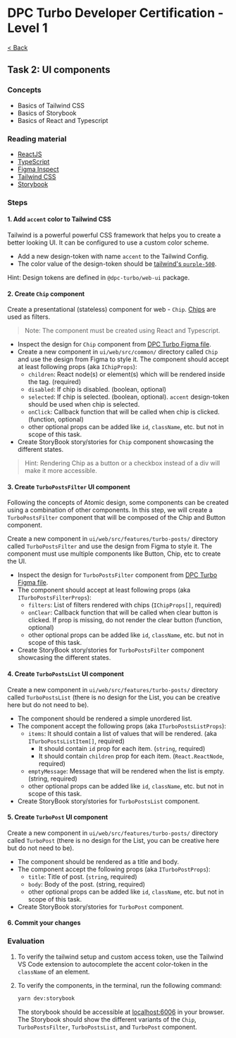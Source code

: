 # DPC Turbo Developer Certification - Level 1

[< Back](index.md)

## Task 2: UI components

### Concepts

- Basics of Tailwind CSS
- Basics of Storybook
- Basics of React and Typescript

### Reading material

- [ReactJS](https://reactjs.org/docs/getting-started.html)
- [TypeScript](https://www.typescriptlang.org/docs/handbook/typescript-in-5-minutes.html)
- [Figma Inspect](https://help.figma.com/hc/en-us/articles/360055203533-Use-the-Inspect-panel)
- [Tailwind CSS](https://tailwindcss.com/docs/)
- [Storybook](https://storybook.js.org/docs/)

### Steps

#### 1. Add `accent` color to Tailwind CSS

Tailwind is a powerful powerful CSS framework that helps you to create a better looking UI. It can be configured to use a custom color scheme.

- Add a new design-token with name `accent` to the Tailwind Config.
- The color value of the design-token should be [tailwind's `purple-500`](https://tailwindcss.com/docs/customizing-colors).

Hint: Design tokens are defined in `@dpc-turbo/web-ui` package.

#### 2. Create `Chip` component

Create a presentational (stateless) component for web - `Chip`. [Chips](https://m3.material.io/components/chips/guidelines#8d453d50-8d8e-43aa-9ae3-87ed134d2e64) are used as filters.

> Note: The component must be created using React and Typescript.

- Inspect the design for `Chip` component from [DPC Turbo Figma file](https://www.figma.com/file/MGf9JTSvd57OfPLM6X6XoP/DPC-Turbo-Certification?node-id=9%3A4).
- Create a new component in `ui/web/src/common/` directory called `Chip` and use the design from Figma to style it. The component should accept at least following props (aka `IChipProps`):
  - `children`: React node(s) or element(s) which will be rendered inside the tag. (required)
  - `disabled`: If chip is disabled. (boolean, optional)
  - `selected`: If chip is selected. (boolean, optional). `accent` design-token should be used when chip is selected.
  - `onClick`: Callback function that will be called when chip is clicked. (function, optional)
  - other optional props can be added like `id`, `className`, etc. but not in scope of this task.
- Create StoryBook story/stories for `Chip` component showcasing the different states.

> Hint: Rendering Chip as a button or a checkbox instead of a div will make it more accessible.

#### 3. Create `TurboPostsFilter` UI component

Following the concepts of Atomic design, some components can be created using a combination of other components. In this step, we will create a `TurboPostsFilter` component that will be composed of the Chip and Button component.

Create a new component in `ui/web/src/features/turbo-posts/` directory called `TurboPostsFilter` and use the design from Figma to style it. The component must use multiple components like Button, Chip, etc to create the UI.

- Inspect the design for `TurboPostsFilter` component from [DPC Turbo Figma file](https://www.figma.com/file/MGf9JTSvd57OfPLM6X6XoP/DPC-Turbo-Certification?node-id=9%3A78).
- The component should accept at least following props (aka `ITurboPostsFilterProps`):
  - `filters`: List of filters rendered with chips (`IChipProps[]`, required)
  - `onClear`: Callback function that will be called when clear button is clicked. If prop is missing, do not render the clear button (function, optional)
  - other optional props can be added like `id`, `className`, etc. but not in scope of this task.
- Create StoryBook story/stories for `TurboPostsFilter` component showcasing the different states.

#### 4. Create `TurboPostsList` UI component

Create a new component in `ui/web/src/features/turbo-posts/` directory called `TurboPostsList` (there is no design for the List, you can be creative here but do not need to be).

- The component should be rendered a simple unordered list.
- The component accept the following props (aka `ITurboPostsListProps`):
  - `items`: It should contain a list of values that will be rendered. (aka `ITurboPostsListItem[]`, required)
    - It should contain `id` prop for each item. (`string`, required)
    - It should contain `children` prop for each item. (`React.ReactNode`, required)
  - `emptyMessage`: Message that will be rendered when the list is empty. (string, required)
  - other optional props can be added like `id`, `className`, etc. but not in scope of this task.
- Create StoryBook story/stories for `TurboPostsList` component.

#### 5. Create `TurboPost` UI component

Create a new component in `ui/web/src/features/turbo-posts/` directory called `TurboPost` (there is no design for the List, you can be creative here but do not need to be).

- The component should be rendered as a title and body.
- The component accept the following props (aka `ITurboPostProps`):
  - `title`: Title of post. (`string`, required)
  - `body`: Body of the post. (string, required)
  - other optional props can be added like `id`, `className`, etc. but not in scope of this task.
- Create StoryBook story/stories for `TurboPost` component.

#### 6. Commit your changes

### Evaluation

1. To verify the tailwind setup and custom access token, use the Tailwind VS Code extension to autocomplete the accent color-token in the `className` of an element.

2. To verify the components, in the terminal, run the following command:

   ```bash
   yarn dev:storybook
   ```

   The storybook should be accessible at [localhost:6006](http://localhost:6006) in your browser. The Storybook should show the different variants of the `Chip`, `TurboPostsFilter`, `TurboPostsList`, and `TurboPost` component.
